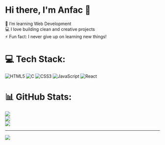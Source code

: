 # Hi there, I'm Anfac 👋
🌱 I’m learning Web Development  
💻 I love building clean and creative projects  
⚡ Fun fact: I never give up on learning new things!

# 💻 Tech Stack:
![HTML5](https://img.shields.io/badge/html5-%23E34F26.svg?style=for-the-badge&logo=html5&logoColor=white) ![C](https://img.shields.io/badge/c-%2300599C.svg?style=for-the-badge&logo=c&logoColor=white) ![CSS3](https://img.shields.io/badge/css3-%231572B6.svg?style=for-the-badge&logo=css3&logoColor=white) ![JavaScript](https://img.shields.io/badge/javascript-%23323330.svg?style=for-the-badge&logo=javascript&logoColor=%23F7DF1E) ![React](https://img.shields.io/badge/react-%2320232a.svg?style=for-the-badge&logo=react&logoColor=%2361DAFB)
# 📊 GitHub Stats:
![](https://github-readme-stats.vercel.app/api?username=AnfacTech&theme=dark&hide_border=false&include_all_commits=false&count_private=false)<br/>
![](https://nirzak-streak-stats.vercel.app/?user=AnfacTech&theme=dark&hide_border=false)<br/>
![](https://github-readme-stats.vercel.app/api/top-langs/?username=AnfacTech&theme=dark&hide_border=false&include_all_commits=false&count_private=false&layout=compact)

---
[![](https://visitcount.itsvg.in/api?id=AnfacTech&icon=0&color=0)](https://visitcount.itsvg.in)

<!-- Proudly created with GPRM ( https://gprm.itsvg.in ) -->

